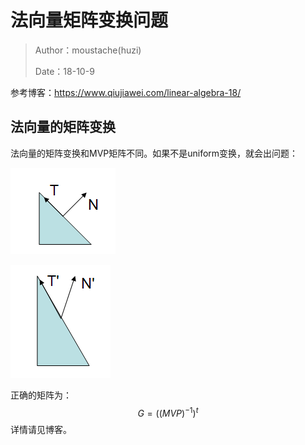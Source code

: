 # 法向量矩阵变换问题

> Author：moustache(huzi)<br>
>
> Date：18-10-9

参考博客：https://www.qiujiawei.com/linear-algebra-18/

## 法向量的矩阵变换

法向量的矩阵变换和MVP矩阵不同。如果不是uniform变换，就会出问题：

![](photo/normalmat1.gif)

![](photo/normalmat2.gif)

正确的矩阵为：
$$
G = ((MVP)^{-1})^{t}
$$
详情请见博客。